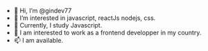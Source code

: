 - 👋 Hi, I’m @gindev77
- 👀 I’m interested in javascript, reactJs nodejs, css.
- 🌱 Currently, I study Javascript. 
- 💞️ I am interested to work as a frontend developper in my country.
- 📫 I am available. 
